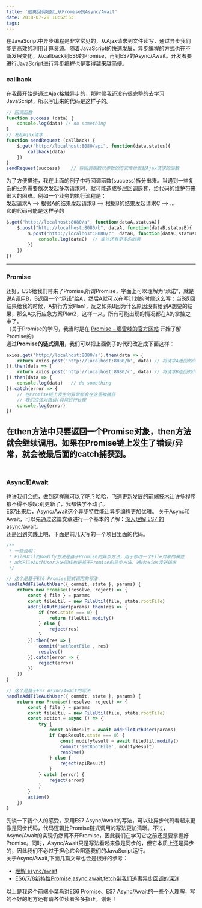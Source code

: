 ```yaml
---
title: '逃离回调地狱,从Promise到Async/Await'
date: 2018-07-28 10:52:53
tags:
---
```

在JavaScript中异步编程是非常常见的，从Ajax请求到文件读写，通过异步我们能更高效的利用计算资源。随着JavaScript的快速发展，异步编程的方式也在不断发展变化，从callback到ES6的Promise，再到ES7的Async/Await。开发者要进行JavaScript进行异步编程也是变得越来越简便。
<!-- more -->
### callback
在我最开始是通过Ajax接触异步的，那时候我还没有很完整的去学习JavaScript，所以写出来的代码是这样子的。
```javascript
// 回调函数
function success (data) {
    console.log(data) // do something
}
// 发起Ajax请求
function sendRequest (callback) {
    $.get("http://localhost:8080/api", function(data,status){
        callback(data)  
    })
}
sendRequest(success)    // 将回调函数以参数的方式传给发起Ajax请求的函数
```
为了方便描述，我在上面的例子中将回调函数(success)拆分出来。当遇到一些复杂的业务需要依次发起多次请求时，就可能造成多层回调嵌套，给代码的维护带来很大的困难。例如一个业务的执行流程是：<br>
发起请求A ==> 根据A的结果发起请求B ==> 根据B的结果发起请求C ==> ...<br>
它的代码可能是这样子的
```javascript
$.get("http://localhost:8080/a", function(dataA,statusA){
    $.post("http://localhost:8080/b", dataA, function(dataB,statusB){
        $.post("http://localhost:8080/c", dataB, function(dataC,statusC){
            console.log(dataC)  // 或许还有更多的嵌套
        })
    })
})
```
---
### Promise
还好，ES6给我们带来了Promise,所谓Promise，字面上可以理解为“承诺”，就是说A调用B，B返回一个“承诺”给A，然后A就可以在写计划的时候这么写：当B返回结果给我的时候，A执行方案Plan1，反之如果B因为什么原因没有给到A想要的结果，那么A执行应急方案Plan2，这样一来，所有可能出现的情况都在A的掌控之中了。<br>
（关于Promise的学习，我当时是在 [Promise - 廖雪峰的官方网站](https://www.liaoxuefeng.com/wiki/001434446689867b27157e896e74d51a89c25cc8b43bdb3000/0014345008539155e93fc16046d4bb7854943814c4f9dc2000) 开始了解Promise的）<br>
通过**Promise的链式调用**，我们可以把上面例子的代码改造成下面这样：
```javascript
axios.get('http://localhost:8080/a').then(data => {
    return axios.post('http://localhost:8080/b', data) // 将请求A返回的data作为请求B的requestData
}).then(data => {
    return axios.post('http://localhost:8080/c', data) // 将请求B返回的data作为请求C的requestData
}).then(data => {
    console.log(data)   // do something
}).catch(error => {
    // 在Promise链上发生的异常都会在这里被捕获
    // 我们应该对错误/异常进行处理
    console.log(error)
})
```
在then方法中只要**返回一个Promise对象**，then方法就会继续调用。如果在Promise链上发生了错误/异常，就会被最后面的**catch**捕获到。<br><br>
---
### Async和Await
也许我们会想，做到这样就可以了吧？哈哈，飞速更新发展的前端技术让许多程序猿不得不感叹:别更新了，我都快学不动了。<br>
ES7出来后，Async/Await这个异步特性能让异步编程更加优雅。
关于Async和Await，可以先通过这篇文章进行一个基本的了解：[深入理解 ES7 的 async/await](https://juejin.im/entry/58523b908e450a006c4d0c5b)。<br>
还是回到实践上吧，下面是前几天写的一个项目里面的代码。
```javascript
/**
 * 一些说明：
 * FileUtil的modify方法是基于Promise的异步方法，用于修改一个File对象的属性
 * addFileAuthUser方法同样也是基于Promise的异步方法，通过axios发送请求
 */

// 这个是基于ES6 Promise链式调用的写法
handleAddFileAuthUser({ commit, state }, params) {
    return new Promise((resolve, reject) => {
        const { file } = params
        const fileUtil = new FileUtil(file, state.rootFile)
        addFileAuthUser(params).then(res => {
            if (res.state === 0) {
                return fileUtil.modify()
            } else {
                reject(res)
            }
        }).then(res => {
            commit('setRootFile', res)
            resolve()
        }).catch(error => {
            reject(error)
        })
    })
}

// 这个是基于ES7 Async/Await的写法
handleAddFileAuthUser({ commit, state }, params) {
    return new Promise((resolve, reject) => {
        const { file } = params
        const fileUtil = new FileUtil(file, state.rootFile)
        const action = async () => {
            try {
                const apiResult = await addFileAuthUser(params)
                if (apiResult.state === 0) {
                    const modifyResult = await fileUtil.modify()
                    commit('setRootFile', modifyResult)
                    resolve()
                } else {
                    reject(apiResult)
                }
            } catch (error) {
                reject(error)
            }
        }
        action()
    })
}
```
先谈一下我个人的感受，采用ES7 Async/Await的写法，可以让异步代码看起来更像是同步代码，代码逻辑比Promise链式调用的写法更加清晰。不过，Async/Await的实现仍然离不开Promise，因此我们在学习它之前还是要掌握好Promise。同时，Async/Await只是写法看起来像是同步的，但它本质上还是异步的，因此我们不必过于担心它会阻塞我们的JavaScript运行。<br>
关于Async/Await,下面几篇文章也会是很好的参考：
* [理解 async/await](https://segmentfault.com/a/1190000010244279)
* [ES6/7/8新特性Promise,async,await,fetch带我们逃离异步回调的深渊](https://blog.csdn.net/wang839305939/article/details/75505444/)

以上是我这个前端小菜鸟对ES6 Promise、ES7 Async/Await的一些个人理解，写的不好的地方还有请各位读者多多指正，谢谢！